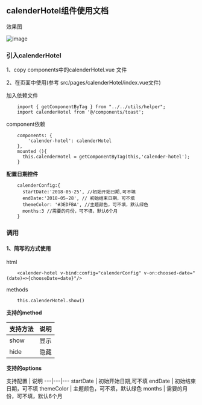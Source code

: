## calenderHotel组件使用文档

效果图

![image](http://adstatic.oss-cn-beijing.aliyuncs.com/ad-activity.meiyou.com/dkd2/v4/calender2.png
)

### 引入calenderHotel
1、copy components中的calenderHotel.vue 文件

2、在页面中使用(参考 src/pages/calenderHotel/index.vue文件)

加入依赖文件
```
    import { getComponentByTag } from "../../utils/helper";
    import calenderHotel from '@/components/toast';
```

component依赖
```
    components: {
        'calender-hotel': calenderHotel
    },
    mounted (){
      this.calenderHotel = getComponentByTag(this,'calender-hotel');
    }

```

**配置日期控件**
```
    calenderConfig:{
      startDate:'2018-05-25', //初始开始日期,可不填
      endDate:'2018-05-28', // 初始结束日期，可不填
      themeColor: '#3EDFBA', //主题颜色，可不填，默认绿色
      months:3 //需要的月份，可不填，默认6个月
    }
```


### 调用

#### 1、简写的方式使用
html

```
    <calender-hotel v-bind:config="calenderConfig" v-on:choosed-date="(date)=>{chooseDate=date}"/>

```
methods
```
    this.calenderHotel.show()

```

**支持的method**


支持方法 | 说明
---|---
show | 显示
hide | 隐藏

**支持的options**

支持配置 | 说明
---|---|---
startDate | 初始开始日期,可不填
endDate | 初始结束日期，可不填
themeColor | 主题颜色，可不填，默认绿色
months | 需要的月份，可不填，默认6个月


